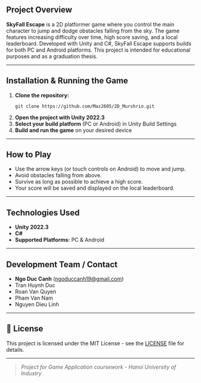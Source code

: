 ## Project Overview

**SkyFall Escape** is a 2D platformer game where you control the main character to jump and dodge obstacles falling from the sky. The game features increasing difficulty over time, high score saving, and a local leaderboard. Developed with Unity and C#, SkyFall Escape supports builds for both PC and Android platforms. This project is intended for educational purposes and as a graduation thesis.

---

## Installation & Running the Game

1. **Clone the repository:**
   ```
   git clone https://github.com/Maz2605/2D_Murshrio.git
   ```
2. **Open the project with Unity 2022.3**
3. **Select your build platform** (PC or Android) in Unity Build Settings
4. **Build and run the game** on your desired device

---

## How to Play

- Use the arrow keys (or touch controls on Android) to move and jump.
- Avoid obstacles falling from above.
- Survive as long as possible to achieve a high score.
- Your score will be saved and displayed on the local leaderboard.

---

## Technologies Used

- **Unity 2022.3**
- **C#**
- **Supported Platforms:** PC & Android

---

## Development Team / Contact

- **Ngo Duc Canh** (ngoduccanh19@gmail.com)
- Tran Huynh Duc
- Roan Van Quyen
- Pham Van Nam
- Nguyen Dieu Linh

---

## 📄 License

This project is licensed under the MIT License - see the [LICENSE](LICENSE) file for details.

---

> _Project for Game Application coursework - Hanoi University of Industry_

